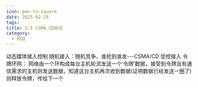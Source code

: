 ```yaml
---
icon: pen-to-square
date: 2025-02-26
tags: 
title: 2.5 CSMA_CD协议
category:
  - 项目
---
```

 动态媒体接入控制
 随机接入：随机竞争，谁抢到谁发---CSMA/CD
 受控接入
	 令牌环网： 网络由一个环构成每台主机轮流发送一个‘令牌’数据，接受到令牌且有通信需求的主机则发送数据，知道这台主机再次收到数据(证明数据已经发送一圈了)则释放令牌，传给下一个
